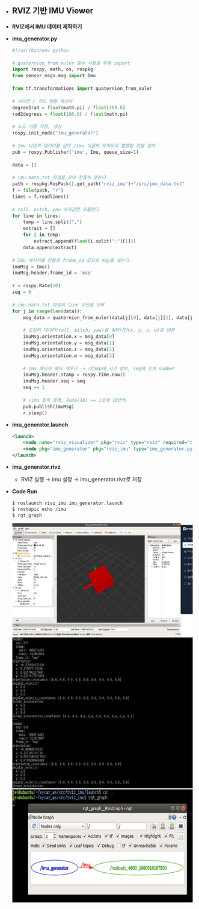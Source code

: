 - ## **RVIZ 기반 IMU Viewer**

- **RVIZ에서 IMU 데이터 제작하기**


- **imu_generator.py** 

    ```python
    #!/usr/bin/env python

    # quaternion_from_euler 함수 사용을 위해 import 
    import rospy, math, os, rospkg
    from sensor_msgs.msg import Imu

    from tf.transformations import quaternion_from_euler

    # 라디안 / 각도 변환 계산식
    degree2rad = float(math.pi) / float(180.0) 
    rad2degrees = float(180.0) / float(math.pi)

    # 노드 이름 지정, 생성
    rospy.init_node("imu_generator")

    # Imu 타입의 데이터를 담아 /imu 이름의 토픽으로 발행할 것을 정의 
    pub = rospy.Publisher('imu', Imu, queue_size=1)

    data = []

    # imu.data.txt 파일을 찾아 한줄씩 읽는다. 
    path = rospkg.RosPack().get_path('rviz_imu')+"/src/imu_data.txt"
    f = file(path, "r")
    lines = f.readlines()

    # roll, pitch, yaw 숫자값만 추출한다. 
    for line in lines:
        temp = line.split(",")
        extract = []
        for i in temp:
            extract.append(float(i.split(":")[1]))
        data.append(extract)

    # Imu 메시지를 만들과 frame_id 값으로 map을 넣는다. 
    imuMsg = Imu()
    imuMsg.header.frame_id = 'map'

    r = rospy.Rate(10)
    seq = 0

    # imu.data.txt 파일의 line 수만큼 반복 
    for j in range(len(data)):
        msg_data = quaternion_from_euler(data[j][0], data[j][1], data[j][2])

        # 오일러 데이터(roll, pitch, yaw)를 쿼터니언(x, y, z, w)로 변환
        imuMsg.orientation.x = msg_data[0]
        imuMsg.orientation.y = msg_data[1]
        imuMsg.orientation.z = msg_data[2]
        imuMsg.orientation.w = msg_data[3]

        # Imu 메시지 헤더 채우기 -> stamp에 시간 정보, seq에 순차 number
        imuMsg.header.stamp = rospy.Time.now()
        imuMsg.header.seq = seq
        seq += 1

        # /imu 토픽 발행, Rate(10) == 1초에 10번씩 
        pub.publish(imuMsg)
        r.sleep()
    ```


- **imu_generator.launch**

    ```xml
    <launch>
        <node name="rviz_visualizer" pkg="rviz" type="rviz" required="true" args="-d $(find rviz_imu)/rviz/imu_generator" />
        <node pkg="imu_generator" pkg="rviz_imu" type="imu_generator.py" />
    </launch>
    ```


- **imu_generator.rivz**

    - RVIZ 실행 → imu 설정 → imu_generator.rivz로 저장


- **Code Run**

    ```shell
    $ roslaunch rivz_imu imu_generator.launch
    $ rostopic echo /imu
    $ rqt_graph
    ```

    <img src = 'img/RVIZ IMU Viewer-RVIZ.png' alt = 'RVIZ IMU Viewer-RVIZ' width='500' height='300'>


    <img src = 'img/RVIZ IMU Viewer-Topic.png' alt = 'RVIZ IMU Viewer-Topic' width='500' height='400'>


    <img src = 'img/RVIZ IMU Viewer-Graph.png' alt = 'RVIZ IMU Viewer-Graph' width='500' height='300'> 